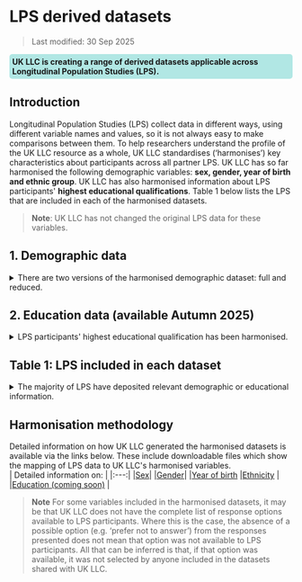 # LPS derived datasets
>Last modified: 30 Sep 2025
<div style="background-color: rgba(0, 178, 169, 0.3); padding: 5px; border-radius: 5px;"><strong>UK LLC is creating a range of derived datasets applicable across Longitudinal Population Studies (LPS).</strong></div>  

## Introduction  
Longitudinal Population Studies (LPS) collect data in different ways, using different variable names and values, so it is not always easy to make comparisons between them. To help researchers understand the profile of the UK LLC resource as a whole, UK LLC standardises (‘harmonises’) key characteristics about participants across all partner LPS. UK LLC has so far harmonised the following demographic variables: **sex, gender, year of birth and ethnic group**. UK LLC has also harmonised information about LPS participants' **highest educational qualifications**. Table 1 below lists the LPS that are included in each of the harmonised datasets.
  
>**Note**: UK LLC has not changed the original LPS data for these variables.  
 


## 1. Demographic data
<details><summary>There are two versions of the harmonised demographic dataset: full and reduced.</summary>   
<br>

[**The full dataset**](../Datasets/LPS_derived/demo_harmonised_full.md) retains every relevant response provided by participants, e.g. if a participant was asked to confirm their ethnic group on five separate occasions, then that individual will have five occurrences of ethnicity in the dataset.  
>Researchers are encouraged to use the **full dataset**:  
>* To investigate whether a participant’s self-reported demographic characteristics have changed over time  
>* To ensure that their research refers to participants' self-reported characteristics as recorded at a time point pertinent to the research question.  

[**The reduced dataset**](../Datasets/LPS_derived/demo_harmonised_reduced.md) retains only the most recent response provided by a participant for each variable.  

>Researchers are encouraged to use the **reduced dataset**:  
>* To have the most recent, valid, definition of a participant’s demographic characteristics 
>* To have comparable data on ethnicity and gender for the maximum number of participants
>* To be able to compare LPS data with data from NHS England using the [**NHSE demographics dataset**](../Linked_derived/nhse_patient_demo_mortality.md).  
</details>  

## 2. Education data (available Autumn 2025)
<details><summary>LPS participants' highest educational qualification has been harmonised.</summary>

Fifteen LPS contributing to UK LLC have deposited information educational qualifications of either their participants, their participants' parents, or both. Because of changes in qualifications awarded in the UK over time, and differences between the four nations, UK LLC has harmonised data about education into four categories for LPS participants and two categories for participants' parents. Harmonised education information is provided for each LPS at the most granular level available.  
<br>

</details>

## Table 1: LPS included in each dataset
<details><summary>The majority of LPS have deposited relevant demographic or educational information.</summary>  

| LPS | Sex | Gender | Year of birth | Ethnicity | Education:<br>participant | Education:<br> parent(s) |
|---|:---:|:---:|:---:|:---:|:---:|:---:|
| AIRWAVE<sup>*</sup> | n/a | n/a | n/a | n/a | n/a | n/a |
| ALSPAC | ✓ | ✗ | ✓ | ✓ | ✗ | ✓ |
| BCS70 | ✓ | ✗ | ✓ | ✓ | ✓ | ✓ |
| BIB | ✓ | ✗ | ✓ | ✓ | ✗ | ✓ |
| ELSA | ✓ | ✗ | ✓ | ✓ | ✓ | ✗ |
| EPICN | ✓ | ✗ | ✓ | ✓ | ✓ | ✗ |
| EXCEED | ✓ | ✓ | ✓ | ✓ | ✗ | ✗ |
| FENLAND | ✓ | ✗ | ✓ | ✓ | ✓ | ✗ |
| GENSCOT | ✓ | ✓ | ✓ | ✓ | ✗ | ✗ |
| GLAD | ✓ | ✓ | ✓ | ✓ | ✓ | ✗ |
| MCS | ✓ | ✗ | ✓ | ✓ | ✓ | ✗ | ✓ | ✗ |
| NCDS58 | ✓ | ✗ | ✓ | ✓ | ✓ | ✗ |
| NEXTSTEP | ✓ | ✗ | ✓ | ✓ | ✓ | ✗ |
| NICOLA | ✓ | ✗ | ✓ | ✗ |✓ | ✗ |
| NIHRBIO_COPING | ✓ | ✓ | ✓ | ✓ | ✗ | ✗ |
| NSHD46 | ✓ | ✗ | ✓ | ✗ | ✓ | ✗ |
| SABRE | ✓ | ✗ | ✓ | ✓ | ✓ | ✗ |
| TEDS | ✓ | ✓ | ✓ | ✓ | ✓ | ✓ |
| TRACKC19 | ✓ | ✗ | ✓ | ✓ | ✗ | ✗ |
| TWINSUK | ✓ | ✗ | ✗ | ✓ | ✗ | ✗ |
| UKHLS | ✓ | ✗ | ✓ | ✓ | ✓ | ✗ |
| UKREACH<sup>*</sup> | n/a | n/a | n/a | n/a | n/a | n/a |

<sup>*</sup> Data from  AIRWAVE and UKREACH are not yet available in the TRE. 
</details>  

## Harmonisation methodology
Detailed information on how UK LLC generated the harmonised datasets is available via the links below. These include downloadable files which show the mapping of LPS data to UK LLC's harmonised variables.  
| Detailed information on: |
|:---:|
|[Sex](../../README/sex_info.md)| 
|[Gender](../../README/gender_info.md)| 
|[Year of birth](../../README/yob_info.md) 
|[Ethnicity](../../README/ethnicity_info.md) |
|[Education (coming soon)](../../README/education_info.md) | 

  
>**Note** For some variables included in the harmonised datasets, it may be that UK LLC does not have the complete list of response options available to LPS participants. Where this is the case, the absence of a possible option (e.g. ‘prefer not to answer’) from the responses presented does not mean that option was not available to LPS participants. All that can be inferred is that, if that option was available, it was not selected by anyone included in the datasets shared with UK LLC.
